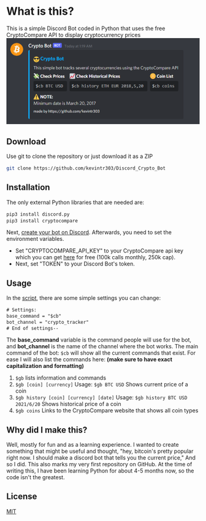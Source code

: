 # What is this?

This is a simple Discord Bot coded in Python that uses the free CryptoCompare API to display cryptocurrency prices
[![Discord Crypto Bot](https://github.com/kevintr303/Discord_Crypto_Bot/blob/main/screenshots/$cb_command.png?raw=true)](#Installation)

## Download

Use git to clone the repository or just download it as a ZIP

```bash
git clone https://github.com/kevintr303/Discord_Crypto_Bot
```

## Installation

The only external Python libraries that are needed are:

```bash
pip3 install discord.py
pip3 install cryptocompare
```
Next, [create your bot on Discord](https://discord.com/developers/applications).
Afterwards, you need to set the environment variables. 
* Set "CRYPTOCOMPARE_API_KEY" to your CryptoCompare api key which you can get [here](https://min-api.cryptocompare.com/) for free (100k calls monthly, 250k cap). 
* Next, set "TOKEN" to your Discord Bot's token.

## Usage
In the [script](https://github.com/kevintr303/Discord_Crypto_Bot/blob/main/bot.py), there are some simple settings you can change:

```python3
# Settings:
base_command = "$cb"
bot_channel = "crypto_tracker"
# End of settings--
```
The **base_command** variable is the command people will use for the bot, and **bot_channel** is the name of the channel where the bot works. The main command of the bot: `$cb` will show all the current commands that exist. For ease I will also list the commands here: **(make sure to have exact capitalization and formatting)**
1. `$gb` lists information and commands
2. `$gb [coin] [currency]` Usage: `$gb BTC USD` Shows current price of a coin
3. `$gb history [coin] [currency] [date]` Usage: `$gb history BTC USD 2021/6/20` Shows historical price of a coin
4. `$gb coins` Links to the CryptoCompare website that shows all coin types

## Why did I make this?
Well, mostly for fun and as a learning experience. I wanted to create something that might be useful and thought, "hey, bitcoin's pretty popular right now. I should make a discord bot that tells you the current price," And so I did. This also marks my very first repository on GitHub. At the time of writing this, I have been learning Python for about 4-5 months now, so the code isn't the greatest.

## License
[MIT](https://choosealicense.com/licenses/mit/)